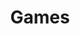 ---
title: "Games"
layout: games
permalink: /games/
collection: games
entries_layout: grid
classes: wide
---